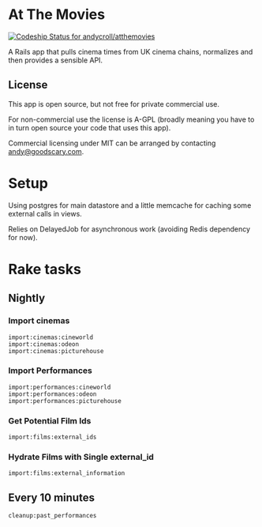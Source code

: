 # At The Movies

[ ![Codeship Status for andycroll/atthemovies](https://codeship.com/projects/3d9227a0-6d2c-0132-aa1f-326df4eb838b/status?branch=master)](https://codeship.com/projects/54193)

A Rails app that pulls cinema times from UK cinema chains, normalizes and then provides a sensible API.

## License

This app is open source, but not free for private commercial use.

For non-commercial use the license is A-GPL (broadly meaning you have to in turn open source your code that uses this app).

Commercial licensing under MIT can be arranged by contacting [andy@goodscary.com](mailto:andy@goodscary.com).


# Setup

Using postgres for main datastore and a little memcache for caching some external calls in views.

Relies on DelayedJob for asynchronous work (avoiding Redis dependency for now).


# Rake tasks

## Nightly

### Import cinemas

```
import:cinemas:cineworld
import:cinemas:odeon
import:cinemas:picturehouse
```

### Import Performances

```
import:performances:cineworld
import:performances:odeon
import:performances:picturehouse
```

### Get Potential Film Ids

```
import:films:external_ids
```

### Hydrate Films with Single external_id

```
import:films:external_information
```

## Every 10 minutes

```
cleanup:past_performances
```
